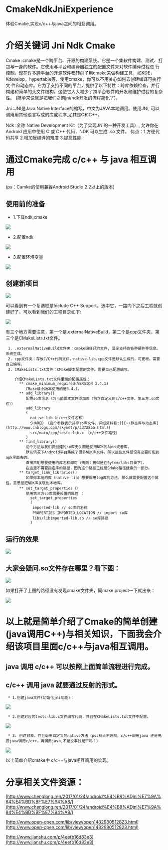 # CmakeNdkJniExperience
体验Cmake,实现c/c++与java之间的相互调用。

# 介绍关键词 Jni Ndk Cmake
  Cmake :cmake是一个跨平台、开源的构建系统。它是一个集软件构建、测试、打包与一身的软件。它使用与平台和编译器独立的配置文件来对软件编译过程进
行控制。现在许多跨平台的开源软件都转向了用cmake来做构建工具，如KDE，Kdevelop，hypertable等，使用cmake，你可以不用关心如何去创建编译可执行文
件和动态库。它为了支持不同的平台，提供了以下特性：跨库依赖检查，并行构建和简单的头文件结构，这使它大大减少了跨平台软件的开发和维护过程的复杂性。
(简单来说就是把我们之前jni/ndk开发的流程简化了)。

  Jni :JNI是Java Native Interface的缩写，中文为JAVA本地调用。使用JNI, 可以调用用其他语言写成的库或程序,尤其是C和C++。
  
  Ndk :全称 Native Development Kit（为了实现JNI的一种开发工具）, 允许你在 Android 应用中使用 C 或 C++ 代码，NDK 可以生成 .so 文件。
       优点：1.方便代码共享 2.增加反编译的难度 3.提高性能

# 通过Cmake完成 c/c++ 与 java 相互调用
  (ps：Camke的使用兼容Android Studio 2.2以上的版本)
  
## 使用前的准备 

   * 1.下载ndk,cmake
   
   ![](https://github.com/linhaojian/CmakeNdkJniExperience/blob/master/image/1.png)
   
   * 2.配置ndk
   
   ![](https://github.com/linhaojian/CmakeNdkJniExperience/blob/master/image/2.png)
   
   * 3.配置环境变量
   
   ![](https://github.com/linhaojian/CmakeNdkJniExperience/blob/master/image/3.png)
   
## 创建新项目
   
   ![](https://github.com/linhaojian/CmakeNdkJniExperience/blob/master/image/4.png)    
   
  可以看到有一个复选框是Include C++ Support。选中它，一路向下之后工程就创建好了。可以看到我们的工程目录如下:
  
   ![](https://github.com/linhaojian/CmakeNdkJniExperience/blob/master/image/5.png)    
   
  有三个地方需要注意，第一个是.externalNativeBuild，第二个是cpp文件夹，第三个是CMakeLists.txt文件。

     1. .externalNativeBuild文件夹：cmake编译好的文件, 显示支持的各种硬件等信息。系统生成。
     2. cpp文件夹：存放C/C++代码文件，native-lib.cpp文件是默认生成的，可更改。需要自己编写。
     3. CMakeLists.txt文件：CMake脚本配置的文件。需要自己配置编写。
        
        介绍CMakeLists.txt文件里面的配置属性：
          ** cmake_minimum_required(VERSION 3.4.1)
             CMake最小版本使用的是3.4.1。
          ** add_library()
             配置so库信息（为当前脚本文件添加库（包含自定义的c/c++文件、第三方.so文件））
             add_library
             ( 
               native-lib（c/c++文件名称）
               SHARED （这个参数表示共享so库文件，详细资料看:([C++静态库与动态库](http://www.cnblogs.com/skynet/p/3372855.html))
               src/main/cpp/testc-lib.c （c/c++文件路径）
             )
          ** find_library()
             这个方法与我们要创建的so库无关而是使用NDK的Apis或者库，
             默认情况下Android平台集成了很多NDK库文件，所以这些文件是没有必要打包到apk里面去的。
             直接声明想要使用的库名称即可（猜测：貌似是在Sytem/libs目录下）。
             在这里不需要指定库的路径，因为这个路径已经是CMake路径搜索的一部分。
          ** target_link_libraries()
             如果你本地的库（native-lib）想要调用log库的方法，那么就需要配置这个属性，意思是把NDK库关联到本地库。
          ** set_target_properties（）   
             使用第三方so库需要设置的属性 ：
               set_target_properties
               (
                imported-lib // so库的名称
                PROPERTIES IMPORTED_LOCATION // import so库
                libs/libimported-lib.so // so库路径
               )
## 运行的效果
   
 ![](https://github.com/linhaojian/CmakeNdkJniExperience/blob/master/image/6.png)

## 大家会疑问.so文件存在哪里？看下图：

 ![](https://github.com/linhaojian/CmakeNdkJniExperience/blob/master/image/7.png)
 
 如果打开了上图的路径没有发现cmake文件夹，同make project一下就出来：
 
 ![](https://github.com/linhaojian/CmakeNdkJniExperience/blob/master/image/8.png)
  

# 以上就是简单介绍了Cmake的简单创建(java调用C++)与相关知识，下面我会介绍该项目里面c/c++与java相互调用。
  
  ## java 调用 c/c++ 可以按照上面简单流程进行完成。
  
  ## c/c++ 调用 java 就要通过反射的形式。
  
     * 1.创建java文件(初始化jni功能)：
        
 ![](https://github.com/linhaojian/CmakeNdkJniExperience/blob/master/image/10.png)
      
     * 2.创建对应的testc-lib.c文件编写代码，并且在CMakeLists.txt文件中配置。
     
 ![](https://github.com/linhaojian/CmakeNdkJniExperience/blob/master/image/9.png)
      
     * 3. 创建对象，并且调用自定义的native方法（ps:有点不理解，c/c++调用java 还是先要java调用c/c++，再调用java,不是没事找是干吗？）
     
 ![](https://github.com/linhaojian/CmakeNdkJniExperience/blob/master/image/11.png)
      
  以上简单介绍cmake中 c/c++与java相互调用的实现。
  
# 分享相关文件资源：
  [http://www.chenglong.ren/2017/01/24/android%E4%B8%ADjni%E7%9A%84%E4%BD%BF%E7%94%A8/](http://www.chenglong.ren/2017/01/24/android%E4%B8%ADjni%E7%9A%84%E4%BD%BF%E7%94%A8/)
  
  [http://www.open-open.com/lib/view/open1482980512823.html](http://www.open-open.com/lib/view/open1482980512823.html)
  
  [http://www.jianshu.com/p/4eefb16d83e3](http://www.jianshu.com/p/4eefb16d83e3)
 
   
